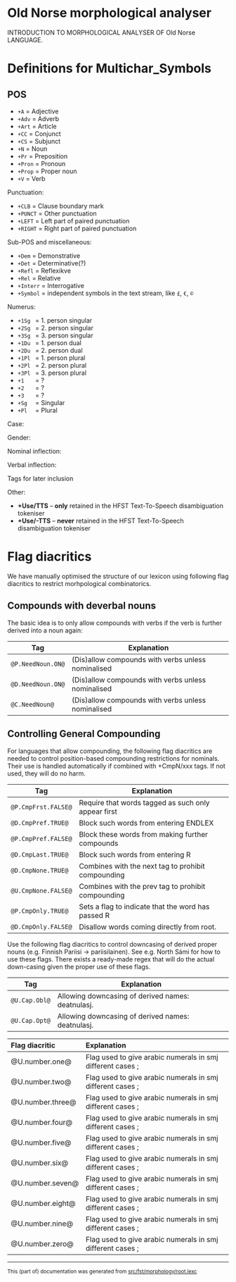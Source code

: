 
# Old Norse morphological analyser
INTRODUCTION TO MORPHOLOGICAL ANALYSER OF Old Norse LANGUAGE.

# Definitions for Multichar_Symbols

## POS
* `+A` = Adjective
* `+Adv` = Adverb
* `+Art` = Article
* `+CC` = Conjunct
* `+CS` = Subjunct
* `+N` = Noun
* `+Pr` = Preposition
* `+Pron` = Pronoun
* `+Prop` = Proper noun
* `+V` = Verb

Punctuation:
* `+CLB` = Clause boundary mark
* `+PUNCT` = Other punctuation
* `+LEFT` = Left part of paired punctuation
* `+RIGHT` = Right part of paired punctuation

Sub-POS and miscellaneous:
* `+Dem` = Demonstrative
* `+Det` = Determinative(?)
* `+Refl` = Reflexikve
* `+Rel` = Relative
* `+Interr` = Interrogative
* `+Symbol` = independent symbols in the text stream, like `£`, `€`, `©`

Numerus:
* `+1Sg ` = 1. person singular
* `+2Sg ` = 2. person singular
* `+3Sg ` = 3. person singular
* `+1Du ` = 1. person dual
* `+2Du ` = 2. person dual
* `+1Pl ` = 1. person plural
* `+2Pl ` = 2. person plural
* `+3Pl ` = 3. person plural
* `+1   ` = ?
* `+2   ` = ?
* `+3   ` = ?
* `+Sg  ` = Singular
* `+Pl  ` = Plural

Case:

Gender:

Nominal inflection:

Verbal inflection:

Tags for later inclusion

Other:

* **+Use/TTS** – **only** retained in the HFST Text-To-Speech disambiguation tokeniser
* **+Use/-TTS** – **never** retained in the HFST Text-To-Speech disambiguation tokeniser

# Flag diacritics
We have manually optimised the structure of our lexicon using following
flag diacritics to restrict morhpological combinatorics.

## Compounds with deverbal nouns

The basic idea is to only allow compounds
with verbs if the verb is further derived into a noun again:

| Tag | Explanation
| --- | ---
| `@P.NeedNoun.ON@` | (Dis)allow compounds with verbs unless nominalised
| `@D.NeedNoun.ON@` | (Dis)allow compounds with verbs unless nominalised
| `@C.NeedNoun@` | (Dis)allow compounds with verbs unless nominalised

## Controlling General Compounding

For languages that allow compounding, the following flag diacritics are needed
to control position-based compounding restrictions for nominals. Their use is
handled automatically if combined with +CmpN/xxx tags. If not used, they will
do no harm.

| Tag | Explanation
| --- | ---
| `@P.CmpFrst.FALSE@` | Require that words tagged as such only appear first
| `@D.CmpPref.TRUE@` | Block such words from entering ENDLEX
| `@P.CmpPref.FALSE@` | Block these words from making further compounds
| `@D.CmpLast.TRUE@` | Block such words from entering R
| `@D.CmpNone.TRUE@` | Combines with the next tag to prohibit compounding
| `@U.CmpNone.FALSE@` | Combines with the prev tag to prohibit compounding
| `@P.CmpOnly.TRUE@` | Sets a flag to indicate that the word has passed R
| `@D.CmpOnly.FALSE@` | Disallow words coming directly from root.

Use the following flag diacritics to control downcasing of derived proper
nouns (e.g. Finnish Pariisi -> pariisilainen). See e.g. North Sámi for how to use
these flags. There exists a ready-made regex that will do the actual down-casing
given the proper use of these flags.

| Tag | Explanation
| --- | ---
| `@U.Cap.Obl@` | Allowing downcasing of derived names: deatnulasj.
| `@U.Cap.Opt@` | Allowing downcasing of derived names: deatnulasj.

| Flag diacritic | Explanation
| :------------- |:-----------
| @U.number.one@ | Flag used to give arabic numerals in smj different cases ;
| @U.number.two@ | Flag used to give arabic numerals in smj different cases ;
| @U.number.three@ | Flag used to give arabic numerals in smj different cases ;
| @U.number.four@ | Flag used to give arabic numerals in smj different cases ;
| @U.number.five@ | Flag used to give arabic numerals in smj different cases ;
| @U.number.six@ | Flag used to give arabic numerals in smj different cases ;
| @U.number.seven@ | Flag used to give arabic numerals in smj different cases ;
| @U.number.eight@ | Flag used to give arabic numerals in smj different cases ;
| @U.number.nine@ | Flag used to give arabic numerals in smj different cases ;
| @U.number.zero@ | Flag used to give arabic numerals in smj different cases ;

* * *

<small>This (part of) documentation was generated from [src/fst/morphology/root.lexc](https://github.com/giellalt/lang-non/blob/main/src/fst/morphology/root.lexc)</small>
